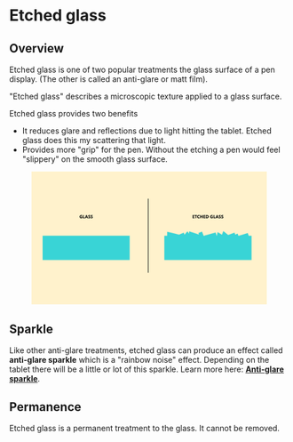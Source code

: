 # Etched glass

## Overview

Etched glass is one of two popular treatments the glass surface of a pen display. (The other is called an anti-glare or matt film).

"Etched glass" describes a microscopic texture applied to a glass surface.

Etched glass provides two benefits

* It reduces glare and reflections due to light hitting the tablet. Etched glass does this my scattering that light.
* Provides more "grip" for the pen. Without the etching a pen would feel "slippery" on the smooth glass surface.

<figure><img src="../../.gitbook/assets/image (1).png" alt="" width="563"><figcaption></figcaption></figure>

## Sparkle

Like other anti-glare treatments, etched glass can produce an effect called **anti-glare sparkle** which is a "rainbow noise" effect. Depending on the tablet there will be a little or lot of this sparkle. Learn more here: [**Anti-glare sparkle**](anti-glare-sparkle.md).

## Permanence

Etched glass is a permanent treatment to the glass. It cannot be removed.&#x20;

